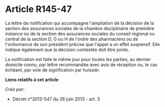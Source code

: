 # Article R145-47

La lettre de notification qui accompagne l'ampliation de la décision de la section des assurances sociales de la chambre
disciplinaire de première instance ou de la section des assurances sociales du conseil régional ou central de la section D, G
ou H de l'ordre des pharmaciens ou de l'ordonnance de son président précise que l'appel a un effet suspensif. Elle indique
également que la décision contestée doit être jointe. 

La notification est faite le même jour pour toutes les parties, au dernier domicile connu, par lettre recommandée avec avis
de réception ou, le cas échéant, par voie de signification par huissier.

**Liens relatifs à cet article**

_Créé par_:

  - Décret n°2013-547 du 26 juin 2013 - art. 3
